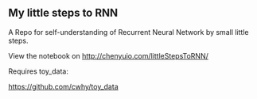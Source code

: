 ## My little steps to RNN

A Repo for self-understanding of Recurrent Neural Network by small little steps.

View the notebook on http://chenyuio.com/littleStepsToRNN/

Requires toy_data:

https://github.com/cwhy/toy_data
